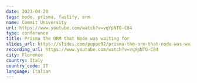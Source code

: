 ```yaml
---
date: 2023-04-20
tags: node, prisma, fastify, orm
name: Commit University
url: https://www.youtube.com/watch?v=vqYpNTG-C84
type: conference
title: Prisma the ORM that Node was waiting for
slides_url: https://slides.com/puppo92/prisma-the-orm-that-node-was-waiting-for/fullscreen
recording_url: https://www.youtube.com/watch?v=vqYpNTG-C84
city: Florence
country: Italy
country_code: IT
language: Italian
---
```

